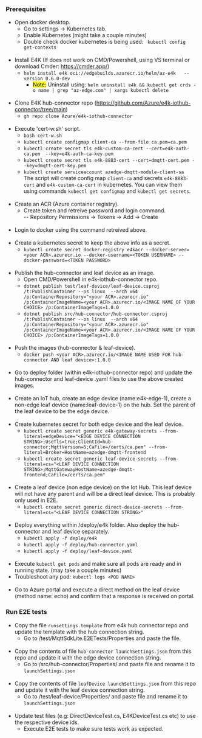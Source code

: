 ### Prerequisites
- Open docker desktop.
    - Go to settings -> Kubernetes tab.
    - Enable Kubernetes (might take a couple minutes)
    - Double check docker kubernetes is being used: ` kubectl config get-contexts`
<br/><br>    
- Install E4K (If does not work on CMD/Powershell, using VS terminal or download Cmder: https://cmder.app/)
    - `helm install e4k oci://edgebuilds.azurecr.io/helm/az-e4k   --version 0.6.0-dev`
        - <mark>Note:</mark> Uninstall using: `helm uninstall e4k && kubectl get crds -o name | grep "az-edge.com" | xargs kubectl delete`
<br/><br>
- Clone E4K hub-connector repo (https://github.com/Azure/e4k-iothub-connector/tree/main)
    - `gh repo clone Azure/e4k-iothub-connector`
<br/><br>
-  Execute 'cert-w.sh' script. 
    - `bash cert-w.sh`
    - `kubectl create configmap client-ca --from-file ca.pem=ca.pem`
    - `kubectl create secret tls e4k-custom-ca-cert --cert=e4k-auth-ca.pem  --key=e4k-auth-ca-key.pem`
    - `kubectl create secret tls e4k-8883-cert --cert=dmqtt-cert.pem --key=dmqtt-cert-key.pem`
    - `kubectl create serviceaccount azedge-dmqtt-module-client-sa`\
    The script will create config map `client-ca` and secrets `e4k-8883-cert` and `e4k-custom-ca-cert` in kubernetes. You can view them using commands `kubectl get configmap` and `kubectl get secrets`.
<br/><br>
- Create an ACR (Azure container registry). 
    - Create token and retreive password and login command.\
    --  Repository Permissions -> Tokens -> Add -> Create
<br/><br>
- Login to docker using the command retreived above.
<br/><br>
- Create a kubernetes secret to keep the above info as a secret.
    - `kubectl create secret docker-registry e4kacr --docker-server=<your ACR>.azurecr.io --docker-username=<TOKEN USERNAME> --docker-password=<TOKEN PASSWORD>`
<br/><br>
- Publish the hub-connector and leaf device as an image.
    - Open CMD/Powershell in e4k-iothub-connector repo.
    - `dotnet publish test/leaf-device/leaf-device.csproj /t:PublishContainer --os linux  --arch x64 /p:ContainerRepository="<your ACR>.azurecr.io" /p:ContainerImageName=<your ACR>.azurecr.io/<IMAGE NAME OF YOUR CHOICE> /p:ContainerImageTags=1.0.0`
    - `dotnet publish src/hub-connector/hub-connector.csproj /t:PublishContainer --os linux  --arch x64 /p:ContainerRepository="<your ACR>.azurecr.io" /p:ContainerImageName=<your ACR>.azurecr.io/<IMAGE NAME OF YOUR CHOICE> /p:ContainerImageTags=1.0.0`
<br/><br>
- Push the images (hub-connector & leaf-device).
    - `docker push <your ACR>.azurecr.io/<IMAGE NAME USED FOR hub-connector AND leaf device>:1.0.0`
<br/><br>
- Go to deploy folder (within e4k-iothub-connector repo) and update the hub-connector and leaf-device .yaml files to use the above created images.
<br/><br>
- Create an IoT hub, create an edge device (name:e4k-edge-1), create a non-edge leaf device (name:leaf-device-1) on the hub. Set the parent of the leaf device to be the edge device.
<br/><br>
- Create kubernetes secret for both edge device and the leaf device.
    - `kubectl create secret generic e4k-gateway-secrets --from-literal=edgeDevice="<EDGE DEVICE CONNECTION STRING>;UseTls=true;ClientId=hub-connector;MqttVersion=5;CaFile=/certs/ca.pem" --from-literal=Broker=HostName=azedge-dmqtt-frontend`
    - `kubectl create secret generic leaf-device-secrets --from-literal=cs="<LEAF DEVICE CONNECTION STRING>;MqttGatewayHostName=azedge-dmqtt-frontend;CaFile=/certs/ca.pem"`
<br/><br>
- Create a leaf device (non edge device) on the Iot Hub. This leaf device will not have any parent and will be a direct leaf device. This is probably only used in E2E.
    - `kubectl create secret generic direct-device-secrets --from-literal=cs="<LEAF DEVICE CONNECTION STRING>"`
<br/><br>
- Deploy everything within /deploy/e4k folder. Also deploy the hub-connector and leaf device separately.
    - `kubectl apply -f deploy/e4k`
    - `kubectl apply -f deploy/hub-connector.yaml`
    - `kubectl apply -f deploy/leaf-device.yaml`
<br/><br>
- Execute `kubectl get pods` and make sure all pods are ready and in running state. (may take a couple minutes)
- Troubleshoot any pod: `kubectl logs <POD NAME>`
<br/><br>
- Go to Azure portal and execute a direct method on the leaf device (method name: echo) and confirm that a response is received on portal.

### Run E2E tests

- Copy the file `runsettings.template` from e4k hub connector repo and update the template with the hub connection string.
    - Go to /test/MqttSdkLite.E2ETests/Properties and paste the file.
<br/><br>
- Copy the contents of file `hub-connector launchSettings.json` from this repo and update it with the edge device connection string.
    - Go to /src/hub-connector/Properties/ and paste file and rename it to `launchSettings.json` 
<br/><br>
- Copy the contents of file `leafDevice launchSettings.json` from this repo and update it with the leaf device connection string.
    - Go to /test/leaf-device/Properties/ and paste file and rename it to `launchSettings.json`
<br/><br>
- Update test files (e.g: DirectDeviceTest.cs, E4KDeviceTest.cs etc) to use the respective device ids.
    - Execute E2E tests to make sure tests work as expected.
